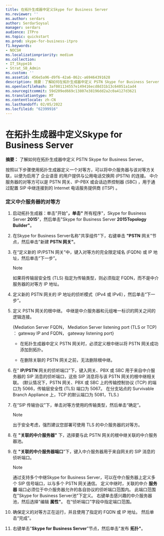```yaml
---
title: 在拓扑生成器中定义Skype for Business Server
ms.reviewer: ''
ms.author: serdars
author: SerdarSoysal
manager: serdars
audience: ITPro
ms.topic: quickstart
ms.prod: skype-for-business-itpro
f1.keywords:
- NOCSH
ms.localizationpriority: medium
ms.collection:
- IT_Skype16
- Strat_SB_Admin
ms.custom: ''
ms.assetid: 456e5a96-d9f6-42a6-862c-a69464391628
description: 摘要：了解如何在拓扑生成器中定义 PSTN Skype for Business Server。
ms.openlocfilehash: 3af081134557e149416ecd8d31b13c64051a1ad4
ms.sourcegitcommit: 59d209ed669c13807e38196dd2a2c0a4127d3621
ms.translationtype: MT
ms.contentlocale: zh-CN
ms.lasthandoff: 02/05/2022
ms.locfileid: "62399916"
---
```

# <a name="define-a-gateway-in-topology-builder-in-skype-for-business-server"></a>在拓扑生成器中定义Skype for Business Server
 
**摘要：** 了解如何在拓扑生成器中定义 PSTN Skype for Business Server。
  
按照以下步骤使用拓扑生成器定义一个对等方，可以将中介服务器与该对等方关联，以便为启用了 企业语音 的用户提供与公用电话交换网 (PSTN) 的连接。 中介服务器的对等方可以是 PSTN 网关、IP-PBX 或会话边界控制器 (SBC) ，用于通过配置 SIP 中继连接到的 Internet 电话服务提供商 (ITSP) 。
  
### <a name="to-define-a-peer-for-the-mediation-server"></a>定义中介服务器的对等方

1. 启动拓扑生成器：单击"开始"**，单击"** 所有程序"，Skype for Business Server **2015**"，然后单击"Skype for Business Server **2015Topology Builder"**。
    
2. 在Skype for Business Server名称"共享组件"下，右键单击 **"PSTN** 网关"节点，然后单击"新建 **PSTN 网关"**。
3. 在“定义新的 IP/PSTN 网关”中，键入对等方的完全限定域名 (FQDN) 或 IP 地址，然后单击“下一步”。
    
    > [!NOTE]
    > 如果将传输层安全性 (TLS) 指定为传输类型，则必须指定 FQDN，而不是中介服务器的对等方 IP 地址。 
  
4. 定义新的 PSTN 网关的 IP 地址的侦听模式（IPv4 或 IPv6），然后单击“下一步”。

5. 定义 PSTN 网关的根中继。 中继是中介服务器和元组唯一标识的网关之间的逻辑连接。
    
    {Mediation Server FQDN， Mediation Server listening port (TLS or TCP) ： gateway IP and FQDN， gateway listening port}
    
     - 在拓扑生成器中定义 PSTN 网关时，必须定义根中继以将 PSTN 网关成功添加到拓扑。
    
     - 在删除关联的 PSTN 网关之前，无法删除根中继。
    
6. 在" **IP/PSTN** 网关的侦听端口"下，键入网关、PBX 或 SBC 用于来自中介服务器的 SIP 消息的侦听端口，这些 SIP 消息将与该 PSTN 网关的根中继相关联。  (默认情况下，PSTN 网关、PBX 或 SBC 上的传输控制协议 (TCP) 的端口为 5066，传输层安全性 (TLS) 端口为 5067。 在分支站点的 Survivable Branch Appliance 上，TCP 的默认端口为 5081，TLS.) 
    
7. 在“SIP 传输协议”下，单击对等方使用的传输类型，然后单击“确定”。
    
    > [!NOTE]
    > 出于安全考虑，强烈建议您部署可使用 TLS 的中介服务器的对等方。 
  
8. 在 **"关联的中介服务器"** 下，选择要与此 PSTN 网关的根中继关联的中介服务器池。
    
9. 在 **"关联的中介服务器端口**"下，键入中介服务器用于来自网关的 SIP 消息的侦听端口。
    
    > [!NOTE]
    > 通过支持多个中继Skype for Business Server，可以在中介服务器上定义多个 SIP 信号端口，以与多个 PSTN 网关通信。 定义中继时，关联的中介 **服务器** 端口必须位于中介服务器允许的各自协议的侦听端口范围内。 此端口范围在"Skype for Business Server池"下定义。 右键单击感兴趣的中介服务器池，然后选择"编辑 **属性"**。 在“侦听端口”字段中指定端口范围。
  
10. 确保定义的对等方正在运行，并且使用了指定的 FQDN 或 IP 地址。 然后单击“完成”。
    
11. 右键单击"**Skype for Business Server**"节点，然后单击"发布 **拓扑"**。
    

